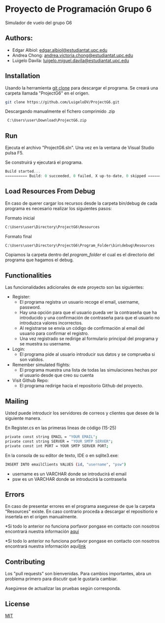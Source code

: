 # Proyecto de Programación Grupo 6

Simulador de vuelo  del grupo G6 

## Authors: 
* Edgar Albiol:   edgar.albiol@estudiantat.upc.edu 
* Andrea Chong:   andrea.victoria.chong@estudiantat.upc.edu 
* Luigelo Davila: luigelo.miguel.davila@estudiantat.upc.edu


## Installation

Usando la herramienta [git clone](https://git-scm.com/docs/git-clone) para descargar el programa.
Se creará una carpeta llamada "ProjectG6" en el origen.
```bash
git clone https://github.com/LuigeloDV/ProjectG6.git
```
Descargando manualmente el fichero comprimido .zip
```bash
 C:\Users\user\Download\ProjectG6.zip
```


## Run
 Ejecuta el archivo "ProjectG6.sln". Una vez en la ventana de Visual Studio pulsa F5.
 
 Se construirá y ejecutará el programa.
 
```c#
Build started...
========== Build: 0 succeeded, 0 failed, X up-to-date, 0 skipped ==========
```

## Load Resources From Debug
  En caso de querer cargar los recursos desde la carpeta bin/debug de cada programa es necesario 
  realizar los siguientes pasos:
  
  Formato inicial
  ```bash
  C:\Users\user\Directory\ProjectG6\Resources 
  ```
   
   
   Formato final
```bash
C:\Users\user\Directory\ProjectG6\Program_Folder\bin\debug\Resources
```

   Copiamos la carpeta dentro del *program_folder* el cual es el directorio del programa que hagamos el debug.
   
   
## Functionalities
 Las funcionalidades adicionales de este proyecto son las siguientes:
 
- Register: 
    - El programa registra un usuario recoge el email, username, password. 
    - Hay una opción para que el usuario pueda ver la contraseña que ha introducido y una confirmación de contraseña para que     el usuario no introduzca valores incorrectos.
    - Al registrarse se envia un código de confirmación al email del usuario para confirmar el registro.
    - Una vez registrado se redirige al formulario principal del programa y se muestra su username.
- Login:
    - El programa pide al usuario introducir sus datos y se comprueba si son validos. 
- Remember simulated flights: 
    - El programa muestra una lista de todas las simulaciones hechas por el usuario desde que creo su cuenta
- Visit Github Repo: 
    - El programa redirige hacia el repositorio Github del proyecto.
    

## Mailing

Usted puede introducir los servidores de correos y clientes que desee de la siguiente manera.

En Register.cs en las primeras lineas de código (15-25)
```bash
private const string EMAIL = "YOUR EMAIL";
private const string SERVER = "YOUR SMTP SERVER";
private const int PORT = YOUR SMTP SERVER PORT;
```
En la consola de su editor de texto, IDE o en sqlite3.exe:

```bash
INSERT INTO emailClients VALUES (id, "username", "psw")
```
* username es un VARCHAR donde se introducirá el email 
* psw es un VARCHAR donde se introducirá la contraseña
 

## Errors
En caso de presentar errores en el programa asegurese de que la carpeta "Resources" existe. 
En caso contrario proceda a descargar el repositiorio e insertela en el origen manualmente.  
 
 *Si todo lo anterior no funciona porfavor pongase en contacto con nosotros encontrará nuestra información [aquí](#Authors)
 
 
 *Si todo lo anterior no funciona porfavor pongase en contacto con nosotros encontrará nuestra información aquí[link](#Authors)
 
 
 
 
## Contributing
Los "pull requests" son bienvenidas. Para cambios importantes, abra un problema primero para discutir qué le 
gustaría cambiar.

Asegúrese de actualizar las pruebas según corresponda.
## License
[MIT](https://choosealicense.com/licenses/mit/)
